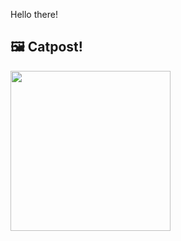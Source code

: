 Hello there!



## 🖼️ Catpost!

<sub>
    <img src="https://cdn2.thecatapi.com/images/cdu.jpg" height="256">
</sub>

